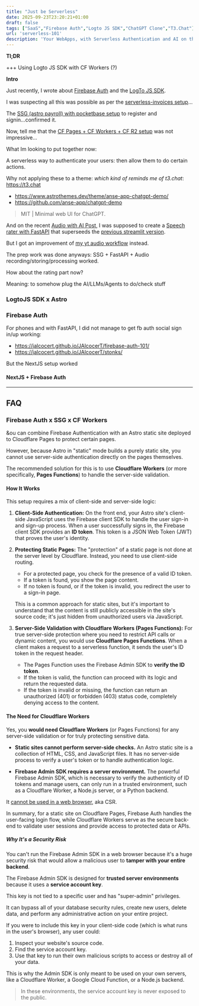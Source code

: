 ```yaml
---
title: "Just be Serverless"
date: 2025-09-23T23:20:21+01:00
draft: false
tags: ["SaaS","Firebase Auth","Logto JS SDK","ChatGPT Clone","T3.Chat"]
url: 'serverless-101'
description: 'Your WebApps, with Serverless Authentication and AI on the backend.'
---
```




**Tl;DR**

+++ Using Logto JS SDK with CF Workers (?)




**Intro**

Just recently, I wrote about [Firebase Auth](/JAlcocerT/firebase-auth-101) and the [LogTo JS SDK](https://jalcocert.github.io/JAlcocerT/social-signin-101/#4-logto-).

I was suspecting all this was possible as per the [serverless-invoices setup](https://github.com/JAlcocerT/serverless-invoices)...

The [SSG (astro payroll) with pocketbase setup](https://jalcocert.github.io/JAlcocerT/fastapi-x-pocketbase/) to register and signin...confirmed it.

Now, tell me that the [CF Pages + CF Workers + CF R2 setup](https://jalcocert.github.io/JAlcocerT/hugo-pocketbase-and-r2/) was not impressive...

What Im looking to put together now:

A serverless way to authenticate your users: then allow them to do certain actions.

Why not applying these to a theme: *which kind of reminds me of t3.chat*: https://t3.chat

* https://www.astrothemes.dev/theme/anse-app-chatgpt-demo/
* https://github.com/anse-app/chatgpt-demo

> MIT | Minimal web UI for ChatGPT.

And on the recent [Audio with AI Post](https://jalcocert.github.io/JAlcocerT/audio-recap/), I was supposed to create a [Speech rater with FastAPI](https://github.com/JAlcocerT/py-speech-rater) that superseeds the [previous streamlit version](https://github.com/JAlcocerT/Streamlit-Speech).

But I got an improvement of [my yt audio workflow](https://jalcocert.github.io/JAlcocerT/audio-recap/#conclusions) instead.

The prep work was done anyways: SSG + FastAPI + Audio recording/storing/processing worked.

How about the rating part now?

Meaning: to somehow plug the AI/LLMs/Agents to do/check stuff

### LogtoJS SDK x Astro


### Firebase Auth 

For phones and with FastAPI, I did not manage to get fb auth social sign in/up  working:

* https://jalcocert.github.io/JAlcocerT/firebase-auth-101/
* https://jalcocert.github.io/JAlcocerT/stonks/

But the NextJS setup worked

#### NextJS + Firebase Auth



---

## FAQ


### Firebase Auth x SSG x CF Workers

&ou can combine Firebase Authentication with an Astro static site deployed to Cloudflare Pages to protect certain pages.

However, because Astro in "static" mode builds a purely static site, you cannot use server-side authentication directly on the pages themselves. 

The recommended solution for this is to use **Cloudflare Workers** (or more specifically, **Pages Functions**) to handle the server-side validation.

#### How It Works

This setup requires a mix of client-side and server-side logic:

1.  **Client-Side Authentication:** On the front end, your Astro site's client-side JavaScript uses the Firebase client SDK to handle the user sign-in and sign-up process. When a user successfully signs in, the Firebase client SDK provides an **ID token**. This token is a JSON Web Token (JWT) that proves the user's identity.

2.  **Protecting Static Pages:** The "protection" of a static page is not done at the server level by Cloudflare. Instead, you need to use client-side routing.
    * For a protected page, you check for the presence of a valid ID token.
    * If a token is found, you show the page content.
    * If no token is found, or if the token is invalid, you redirect the user to a sign-in page.

    This is a common approach for static sites, but it's important to understand that the content is still publicly accessible in the site's source code; it's just hidden from unauthorized users via JavaScript.

3.  **Server-Side Validation with Cloudflare Workers (Pages Functions):** For true server-side protection where you need to restrict API calls or dynamic content, you would use **Cloudflare Pages Functions**. When a client makes a request to a serverless function, it sends the user's ID token in the request header.
    * The Pages Function uses the Firebase Admin SDK to **verify the ID token**.
    * If the token is valid, the function can proceed with its logic and return the requested data.
    * If the token is invalid or missing, the function can return an unauthorized (401) or forbidden (403) status code, completely denying access to the content. 

#### The Need for Cloudflare Workers

Yes, you **would need Cloudflare Workers** (or Pages Functions) for any server-side validation or for truly protecting sensitive data.

* **Static sites cannot perform server-side checks.** An Astro static site is a collection of HTML, CSS, and JavaScript files. It has no server-side process to verify a user's token or to handle authentication logic.

* **Firebase Admin SDK requires a server environment.** The powerful Firebase Admin SDK, which is necessary to verify the authenticity of ID tokens and manage users, can only run in a trusted environment, such as a Cloudflare Worker, a Node.js server, or a Python backend.

It [cannot be used in a web browser](#why-its-a-security-risk), aka CSR.

In summary, for a static site on Cloudflare Pages, Firebase Auth handles the user-facing login flow, while Cloudflare Workers serve as the secure back-end to validate user sessions and provide access to protected data or APIs.

##### Why It's a Security Risk

You can't run the Firebase Admin SDK in a web browser because it's a huge security risk that would allow a malicious user to **tamper with your entire backend**.

The Firebase Admin SDK is designed for **trusted server environments** because it uses a **service account key**. 

This key is not tied to a specific user and has "super-admin" privileges.

It can bypass all of your database security rules, create new users, delete data, and perform any administrative action on your entire project.

If you were to include this key in your client-side code (which is what runs in the user's browser), any user could:

1.  Inspect your website's source code.
2.  Find the service account key.
3.  Use that key to run their own malicious scripts to access or destroy all of your data.

This is why the Admin SDK is only meant to be used on your own servers, like a Cloudflare Worker, a Google Cloud Function, or a Node.js backend. 

> In these environments, the service account key is never exposed to the public.